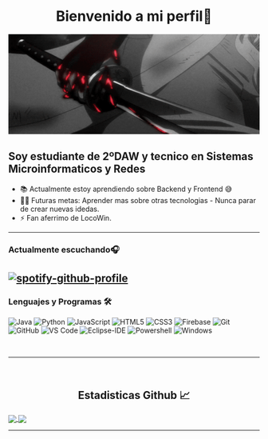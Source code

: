 <div align = "center"> 
<h1 align = "center">Bienvenido a mi perfil👋</h1>

<img src="3cddd65b741761997e9e3caf61be7404.gif" height="200" width="1000">

</div>

## Soy estudiante de 2ºDAW y tecnico en Sistemas Microinformaticos y Redes

- 📚 Actualmente estoy aprendiendo sobre Backend y Frontend 😅
- 💪🏼 Futuras metas: Aprender mas sobre otras tecnologias - Nunca parar de crear nuevas idedas.
- ⚡ Fan aferrimo de LocoWin.

---
### Actualmente escuchando🎧

[![spotify-github-profile](https://spotify-github-profile.kittinanx.com/api/view?uid=uommackbn3sptly6ctrxvh7zi&cover_image=true&theme=novatorem&show_offline=false&background_color=121212&interchange=false&bar_color=53b14f&bar_color_cover=false)](https://github.com/kittinan/spotify-github-profile)
---
### Lenguajes y Programas 🛠 

![Java](http://img.shields.io/badge/-Java-5B4638?style=flat-square&logo=java&logoColor=ffffff)
![Python](http://img.shields.io/badge/-Python-3776AB?style=flat-square&logo=python&logoColor=ffffff)
![JavaScript](https://img.shields.io/badge/-JavaScript-%23F7DF1C?style=flat-square&logo=javascript&logoColor=000000&labelColor=%23F7DF1C&color=%23FFCE5A)
![HTML5](https://img.shields.io/badge/-HTML5-%23E44D27?style=flat-square&logo=html5&logoColor=ffffff)
![CSS3](https://img.shields.io/badge/-CSS3-%231572B6?style=flat-square&logo=css3)
![Firebase](https://img.shields.io/badge/-Firebase-FFCA28?style=flat-square&logo=firebase&logoColor=ffffff)
![Git](https://img.shields.io/badge/-Git-%23F05032?style=flat-square&logo=git&logoColor=%23ffffff)
![GitHub](https://img.shields.io/badge/-GitHub-181717?style=flat-square&logo=github)
![VS Code](http://img.shields.io/badge/-VS%20Code-007ACC?style=flat-square&logo=visual-studio-code&logoColor=ffffff)
![Eclipse-IDE](http://img.shields.io/badge/-Eclipse-2C2255?style=flat-square&logo=eclipse&logoColor=ffffff)
![Powershell](http://img.shields.io/badge/-Powershell-5391FE?style=flat-square&logo=powershell&logoColor=ffffff)
![Windows](http://img.shields.io/badge/-Windows-0078D6?style=flat-square&logo=windows&logoColor=ffffff)

<br/>

---
<br/>

  <h2 align="center"> Estadisticas Github 📈 </h2>
  
  <div> 
     <a href="">
      <img align="center" src="https://github-readme-stats-sigma-five.vercel.app/api?username=XanKeeTee&show_icons=true&include_all_commits=true&count_private=true&theme=react&line_height=40" />
    </a>
    <a href="">
      <img align="center" src="https://github-readme-stats.vercel.app/api/top-langs/?username=XanKeeTee&theme=react&line_height=40&hide=css"/>
    </a>
</div

<br/>

---
